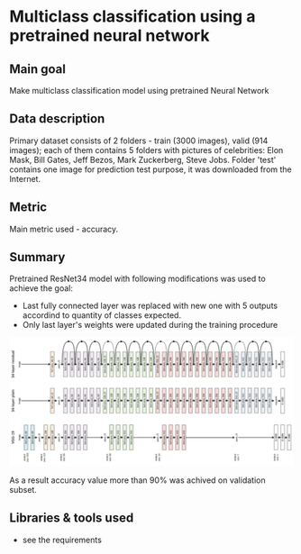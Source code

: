 # Multiclass classification using a pretrained neural network

## Main goal
Make multiclass classification model using pretrained Neural Network

## Data description

Primary dataset consists of 2 folders - train (3000 images), valid (914 images); each of them contains 5 folders with pictures of celebrities: Elon Mask, Bill Gates, Jeff Bezos, Mark Zuckerberg, Steve Jobs. Folder 'test' contains one image for prediction test purpose, it was downloaded from the Internet.

## Metric

Main metric used - accuracy.

## Summary

Pretrained ResNet34 model with following modifications was used to achieve the goal:
* Last fully connected layer was replaced with new one with 5 outputs accordind to quantity of classes expected.
* Only last layer's weights were updated during the training procedure

<img src='resnet.png'>

As a result accuracy value more than 90% was achived on validation subset.

## Libraries & tools used
* see the requirements
